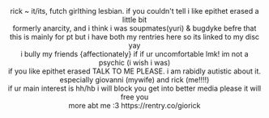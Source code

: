 <div align="center"> rick ~ it/its, futch girlthing lesbian. if you couldn't tell i like epithet erased a little bit</div>
<div align="center"> formerly anarcity, and i think i was soupmates(yuri) & bugdyke befre that
<br />
<div align="center"> this is mainly for pt but i have both my rentries here so its linked to my disc yay
<div align="center"> i bully my friends {affectionately} if if ur uncomfortable lmk! im not a psychic (i wish i was)
<div align="center"> if you like epithet erased TALK TO ME PLEASE. i am rabidly autistic about it. especially giovanni (mywife) and rick (me!!!!)
<div align="center"> if ur main interest is hh/hb i will block you get into better media please it will free you
<div align="center"> more abt me :3 https://rentry.co/giorick
